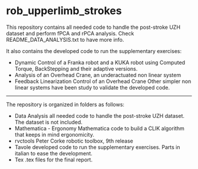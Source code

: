 # rob_upperlimb_strokes
This repository contains all needed code to handle the post-stroke UZH dataset and perform fPCA and rPCA analysis. 
Check README_DATA_ANALYSIS.txt to have more info.

It also contains the developed code to run the supplementary exercises: 
- Dynamic Control of a Franka robot and a KUKA robot using Computed Torque, BackStepping and their adaptive versions.
- Analysis of an Overhead Crane, an underactuated non linear system
- Feedback Linearization Control of an Overhead Crane
Other simpler non linear systems have been study to validate the developed code.


-----------------------------
The repository is organized in folders as follows:
-	Data Analysis				all needed code to handle the post-stroke UZH dataset. The dataset is not included.
-	Mathematica - Ergonomy		Mathematica code to build a CLIK algorithm that keeps in mind ergonomicity.
-	rvctools					Peter Corke robotic toolbox, 9th release 
-	Tavole						developed code to run the supplementary exercises. Parts in italian to ease the development.
-	Tex							.tex files for the final report.